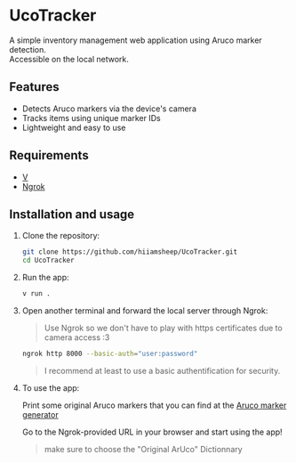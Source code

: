 # UcoTracker

A simple inventory management web application using Aruco marker detection.  
Accessible on the local network.

## Features

- Detects Aruco markers via the device's camera
- Tracks items using unique marker IDs
- Lightweight and easy to use

## Requirements

- [V](https://vlang.io)
- [Ngrok](https://ngrok.com)

## Installation and usage

1. Clone the repository:

    ```bash
    git clone https://github.com/hiiamsheep/UcoTracker.git
    cd UcoTracker
    ```

2. Run the app:

    ```bash
    v run .
    ```

3. Open another terminal and forward the local server through Ngrok:

    > Use Ngrok so we don't have to play with https certificates due to camera access :3

    ```bash
    ngrok http 8000 --basic-auth="user:password"
    ```

    > I recommend at least to use a basic authentification for security.

4. To use the app:

    Print some original Aruco markers that you can find at the [Aruco marker generator](https://chev.me/arucogen/)

    Go to the Ngrok-provided URL in your browser and start using the app!

    > make sure to choose the "Original ArUco" Dictionnary
